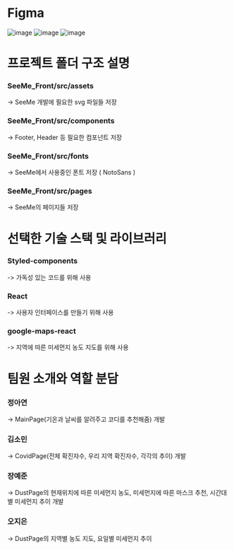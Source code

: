 # Figma

![image](https://user-images.githubusercontent.com/65931227/160164401-2239fb5e-1fb9-46d2-b21c-9e9c975fdf15.png)
![image](https://user-images.githubusercontent.com/65931227/160164464-906e8b11-a3ea-4820-8ce3-77719d308829.png)
![image](https://user-images.githubusercontent.com/65931227/160164513-16eb3fdb-fa77-425d-a5cf-bb3b87a498cd.png)


# 프로젝트 폴더 구조 설명

### SeeMe_Front/src/assets
-> SeeMe 개발에 필요한 svg 파일들 저장

### SeeMe_Front/src/components
-> Footer, Header 등 필요한 컴포넌트 저장

### SeeMe_Front/src/fonts
-> SeeMe에서 사용중인 폰트 저장 ( NotoSans )

### SeeMe_Front/src/pages
-> SeeMe의 페이지들 저장

# 선택한 기술 스택 및 라이브러리

### Styled-components
-> 가독성 있는 코드를 위해 사용

### React
-> 사용자 인터페이스를 만들기 위해 사용

### google-maps-react
-> 지역에 따른 미세먼지 농도 지도를 위해 사용

# 팀원 소개와 역할 분담

### 정아연
-> MainPage(기온과 날씨를 알려주고 코디를 추천해줌) 개발

### 김소민
-> CovidPage(전체 확진자수, 우리 지역 확진자수, 각각의 추이) 개발

### 장예준
-> DustPage의 현재위치에 따른 미세먼지 농도, 미세먼지에 따른 마스크 추천, 시간대별 미세먼지 추이 개발

### 오지은
-> DustPage의 지역별 농도 지도, 요일별 미세먼지 추이 


